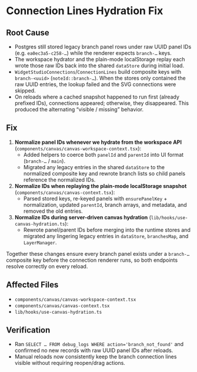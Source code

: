 # Connection Lines Hydration Fix

## Root Cause
- Postgres still stored legacy branch panel rows under raw UUID panel IDs (e.g. `ea0ec3a5-c258-…`) while the renderer expects `branch-…` keys.
- The workspace hydrator and the plain-mode localStorage replay each wrote those raw IDs back into the shared `dataStore` during initial load.
- `WidgetStudioConnections`/`ConnectionLines` build composite keys with `branch-<uuid>` (`noteId::branch-…`). When the stores only contained the raw UUID entries, the lookup failed and the SVG connections were skipped.
- On reloads where a cached snapshot happened to run first (already prefixed IDs), connections appeared; otherwise, they disappeared. This produced the alternating “visible / missing” behavior.

## Fix
1. **Normalize panel IDs whenever we hydrate from the workspace API** (`components/canvas/canvas-workspace-context.tsx`):
   - Added helpers to coerce both `panelId` and `parentId` into UI format (`branch-…` / `main`).
   - Migrated any legacy entries in the shared `dataStore` to the normalized composite key and rewrote branch lists so child panels reference the normalized IDs.
2. **Normalize IDs when replaying the plain-mode localStorage snapshot** (`components/canvas/canvas-context.tsx`):
   - Parsed stored keys, re-keyed panels with `ensurePanelKey` + normalization, updated `parentId`, branch arrays, and metadata, and removed the old entries.
3. **Normalize IDs during server-driven canvas hydration** (`lib/hooks/use-canvas-hydration.ts`):
   - Rewrote panel/parent IDs before merging into the runtime stores and migrated any lingering legacy entries in `dataStore`, `branchesMap`, and `LayerManager`.

Together these changes ensure every branch panel exists under a `branch-…` composite key before the connection renderer runs, so both endpoints resolve correctly on every reload.

## Affected Files
- `components/canvas/canvas-workspace-context.tsx`
- `components/canvas/canvas-context.tsx`
- `lib/hooks/use-canvas-hydration.ts`

## Verification
- Ran `SELECT … FROM debug_logs WHERE action='branch_not_found'` and confirmed no new records with raw UUID panel IDs after reloads.
- Manual reloads now consistently keep the branch connection lines visible without requiring reopen/drag actions.
